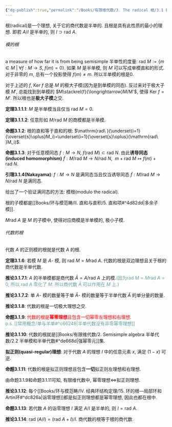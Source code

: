 ```yaml
---
{"dg-publish":true,"permalink":"/Books/有限维代数/3. The radical 根/3.1 模的根和代数的根/","dgPassFrontmatter":true,"created":"2024-08-10T16:11:26.456+08:00","updated":"2024-08-25T10:27:33.951+08:00"}
---
```


根(radical)是一个理想, 关于它的商代数是半单的. 且根是具有此性质的最小的理想. 即若 $A/I$ 是半单的, 则 $I\supset \mathrm{rad\ }A$.
###### 模的根

a measure of how far it is from being semisimple 半单性的度量:  $\mathrm{rad\ }M:=\{ m \in M\ |\ \forall f:M\rightarrow S,\ f(m)=0 \}$. 如果 $M$ 是半单模, 则 $M$ 可以写成单模直和的形式. 对于非零的 $m$, 总有一个投影使得 $f(m)\neq m$. 所以半单模的根是0.

对于上述的 $f$,  $\mathrm{Ker\ }f$ 总是 $M$ 的极大子模(因为是到单模的同态). 反过来对于极大子模 $M'$, 总能找到到单模的 $M\stackrel{f}{\longrightarrow}M/M'$, 使得 $\mathrm{Ker\ }f=M'$. 所以根也是**极大子模**之交.

**定理3.1.1.1**: $M$ 是半单模当且仅当 $\mathrm{rad\ }M=0$.

**定理3.1.1.2**: 任意形如 $M/\mathrm{rad\ }M$ 的商模都是半单模.

**命题3.1.2**: 根的直和等于直和的根:  $\mathrm{rad\ }(\underset{i=1}{\overset{s}\oplus}M_i)=\underset{i=1}{\overset{s}\oplus}(\mathrm{rad\ }M_i)$.

**命题3.1.3**: 对于任意模同态 $f:M\rightarrow N$,  $f(\mathrm{rad\ }M)\subset \mathrm{rad\ }N$. 由此**诱导同态(induced homomorphism)** $\widetilde{f}:M/\mathrm{rad\ }M\rightarrow N/\mathrm{rad\ }N,\ \ m+\mathrm{rad\ }M\mapsto f(m)+\mathrm{rad\ }N$.

**引理3.1.4(Nakayama)**:  $f:M\rightarrow N$ 是满同态当且仅当诱导同态 $\widetilde{f}:M/\mathrm{rad\ }M\rightarrow N/\mathrm{rad\ }N$ 是满同态.

给出了一个验证满同态的方法: 模根(modulo the radical).

根的子模都是[[Books/环与模范畴/Ⅱ. 直和与直积/5. 直和项#^4d82dd\|多余子模]].

 $M\mathrm{rad\ }A$ 是 $M$ 的子模中, 使得对应商模是半单模的, 极小子模.

###### 代数的根

代数 $A$ 的正则模的根就是代数 $A$ 的根.

**定理3.1.6**: 若模 $M$ 是 $A$- 模, 则 $\mathrm{rad\ }M=M\mathrm{rad\ }A$. 代数的根是双边理想且关于根的商代数是半单代数.

**推论3.1.7.1**: $A$ 的半单模都是商代数 $\bar{A}=A/\mathrm{rad\ }A$ 上的模.<font color=CadetBlue>(因为$\mathrm{rad\ }M=M\mathrm{rad\ }A=0$, 所以 $\mathrm{rad\ }A$ 零化了 $M$. 所以商代数 $\bar{A}$ 可以作用在 $M$ 上.)</font> 

**推论3.1.7.2**: 单 $A$- 模的数量等于单 $\bar{A}$- 模的数量等于半单代数 $\bar{A}$ 的单分量的数量. 

**推论3.1.8**: 代数的根是一切极大理想之交.

**命题3.1.9**: <font color=Red>代数的根是**幂零理想**且包含一切幂零左理想和右理想.</font><br/> <font color=CadetBlue>p.s. [[常用概念/单与半单#^c66248\|半单代数没有非零幂零理想]]</font>

**推论3.1.10**: 代数的根就是[[Books/有限维代数/2. Semisimple algebra 半单代数/2.2 半单模和半单代数#^de668d\|强幂零元]]集.

**拟正则(quasi-regular)理想**: 对于代数 $A$ 的理想 $I$ 中的任意元素 $x$, 满足 $(1-x)$ 可逆.

**命题3.1.11**: 代数的根是拟正则理想且包含**一切**拟正则左理想和右理想.

由命题3.1.9和命题3.1.11可知, 有限维代数中, 幂零理想$\Longleftrightarrow$拟正则理想.

**推论3.1.12**: 每个[[Books/环与模范畴/Ⅳ. 经典环结构定理/15. 环的根—局部环和Artin环#^dc826a\|诣零理想]]都是拟正则理想都是幂零理想, 因此也都在根中.

**命题3.1.13**: 若代数 $A$ 的诣零理想 $I$ 满足 $A/I$ 是半单的, 则 $I=\mathrm{rad\ }A$.

**推论3.1.14**:  $\mathrm{rad\ }(A/I)=(\mathrm{rad\ }A+I)/I$. 商代数的根等于根的商代数.